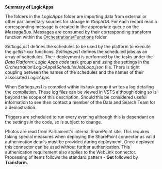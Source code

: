 **Summary of LogicApps**

The folders in the *LogicApps* folder are importing data from external or other parliamentary sources
for storage in *GraphDB*.  For each record read a corresponding message is created in the appropriate queue on the *MessageBus*.  Messages
are consumed by their corresponding transform function within the [Orchestrations\Functions](https://data-parliament.visualstudio.com/Platform/_git/Orchestration?path=%2FFunctions&version=GBmaster&_a=contents) folder.

*Settings.ps1* defines the schedules to be used by the platform to execute the *getlist-xxx* functions.  *Settings.ps1*
defines the scheduled jobs as an array of schedules.  Their deployment is 
performed by the tasks under the *Data Platform: Logic Apps code* task group and using the settings
in the *Orchestration\LogicApps\SchedulerJobLoop.json* file. There is tight coupling between the names
of the schedules and the names of their associated *LogicApps*.

When *Settings.ps1* is compiled within its task group it writes a log detailing the compilation.  These log files can be viewed in VSTS
although doing so is beyond the scope of this description.  Should this be considered
useful information to see then contact a member of the Data and Search Team for a demostration.

Triggers are scheduled to run every evening although this is dependant on the settings in the code, so is subject to change.

Photos are read from Parliament's internal SharePoint site.  This requires taking special measures when deploying 
the SharePoint connector as valid authenication details must be provided during deployment. Once deployed this
connector can be used without further authenication.  This authenication requirement also applies to the WebLink connector.
Processing of items follows the standard pattern - **Get** followed by **Transform**.
